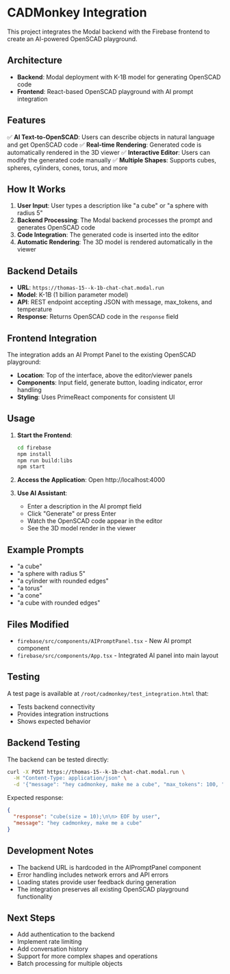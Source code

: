 # CADMonkey Integration

This project integrates the Modal backend with the Firebase frontend to create an AI-powered OpenSCAD playground.

## Architecture

- **Backend**: Modal deployment with K-1B model for generating OpenSCAD code
- **Frontend**: React-based OpenSCAD playground with AI prompt integration

## Features

✅ **AI Text-to-OpenSCAD**: Users can describe objects in natural language and get OpenSCAD code
✅ **Real-time Rendering**: Generated code is automatically rendered in the 3D viewer
✅ **Interactive Editor**: Users can modify the generated code manually
✅ **Multiple Shapes**: Supports cubes, spheres, cylinders, cones, torus, and more

## How It Works

1. **User Input**: User types a description like "a cube" or "a sphere with radius 5"
2. **Backend Processing**: The Modal backend processes the prompt and generates OpenSCAD code
3. **Code Integration**: The generated code is inserted into the editor
4. **Automatic Rendering**: The 3D model is rendered automatically in the viewer

## Backend Details

- **URL**: `https://thomas-15--k-1b-chat-chat.modal.run`
- **Model**: K-1B (1 billion parameter model)
- **API**: REST endpoint accepting JSON with message, max_tokens, and temperature
- **Response**: Returns OpenSCAD code in the `response` field

## Frontend Integration

The integration adds an AI Prompt Panel to the existing OpenSCAD playground:

- **Location**: Top of the interface, above the editor/viewer panels
- **Components**: Input field, generate button, loading indicator, error handling
- **Styling**: Uses PrimeReact components for consistent UI

## Usage

1. **Start the Frontend**:
   ```bash
   cd firebase
   npm install
   npm run build:libs
   npm start
   ```

2. **Access the Application**: Open http://localhost:4000

3. **Use AI Assistant**:
   - Enter a description in the AI prompt field
   - Click "Generate" or press Enter
   - Watch the OpenSCAD code appear in the editor
   - See the 3D model render in the viewer

## Example Prompts

- "a cube"
- "a sphere with radius 5"
- "a cylinder with rounded edges"
- "a torus"
- "a cone"
- "a cube with rounded edges"

## Files Modified

- `firebase/src/components/AIPromptPanel.tsx` - New AI prompt component
- `firebase/src/components/App.tsx` - Integrated AI panel into main layout

## Testing

A test page is available at `/root/cadmonkey/test_integration.html` that:
- Tests backend connectivity
- Provides integration instructions
- Shows expected behavior

## Backend Testing

The backend can be tested directly:

```bash
curl -X POST https://thomas-15--k-1b-chat-chat.modal.run \
  -H "Content-Type: application/json" \
  -d '{"message": "hey cadmonkey, make me a cube", "max_tokens": 100, "temperature": 0.7}'
```

Expected response:
```json
{
  "response": "cube(size = 10);\n\n> EOF by user",
  "message": "hey cadmonkey, make me a cube"
}
```

## Development Notes

- The backend URL is hardcoded in the AIPromptPanel component
- Error handling includes network errors and API errors
- Loading states provide user feedback during generation
- The integration preserves all existing OpenSCAD playground functionality

## Next Steps

- Add authentication to the backend
- Implement rate limiting
- Add conversation history
- Support for more complex shapes and operations
- Batch processing for multiple objects
